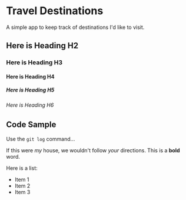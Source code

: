 # Travel Destinations

A simple app to keep track of destinations I'd like to visit.

## Here is Heading H2

### Here is Heading H3

#### Here is Heading H4

##### Here is Heading H5

###### Here is Heading H6

## Code Sample

Use the `git log` command...

If this were _my_ house, we wouldn't follow _your_ directions. This is a **bold** word.

Here is a list: 
- Item 1
- Item 2
- Item 3
